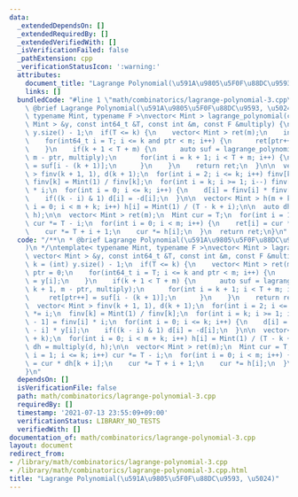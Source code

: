```yaml
---
data:
  _extendedDependsOn: []
  _extendedRequiredBy: []
  _extendedVerifiedWith: []
  _isVerificationFailed: false
  _pathExtension: cpp
  _verificationStatusIcon: ':warning:'
  attributes:
    document_title: "Lagrange Polynomial(\u591A\u9805\u5F0F\u88DC\u9593, \u5024)"
    links: []
  bundledCode: "#line 1 \"math/combinatorics/lagrange-polynomial-3.cpp\"\n/**\n *\
    \ @brief Lagrange Polynomial(\u591A\u9805\u5F0F\u88DC\u9593, \u5024)\n */\ntemplate<\
    \ typename Mint, typename F >\nvector< Mint > lagrange_polynomial(const vector<\
    \ Mint > &y, const int64_t &T, const int &m, const F &multiply) {\n  int k = (int)\
    \ y.size() - 1;\n  if(T <= k) {\n    vector< Mint > ret(m);\n    int ptr = 0;\n\
    \    for(int64_t i = T; i <= k and ptr < m; i++) {\n      ret[ptr++] = y[i];\n\
    \    }\n    if(k + 1 < T + m) {\n      auto suf = lagrange_polynomial(y, k + 1,\
    \ m - ptr, multiply);\n      for(int i = k + 1; i < T + m; i++) {\n        ret[ptr++]\
    \ = suf[i - (k + 1)];\n      }\n    }\n    return ret;\n  }\n\n  vector< Mint\
    \ > finv(k + 1, 1), d(k + 1);\n  for(int i = 2; i <= k; i++) finv[k] *= i;\n \
    \ finv[k] = Mint(1) / finv[k];\n  for(int i = k; i >= 1; i--) finv[i - 1] = finv[i]\
    \ * i;\n  for(int i = 0; i <= k; i++) {\n    d[i] = finv[i] * finv[k - i] * y[i];\n\
    \    if((k - i) & 1) d[i] = -d[i];\n  }\n\n  vector< Mint > h(m + k);\n  for(int\
    \ i = 0; i < m + k; i++) h[i] = Mint(1) / (T - k + i);\n\n  auto dh = multiply(d,\
    \ h);\n\n  vector< Mint > ret(m);\n  Mint cur = T;\n  for(int i = 1; i <= k; i++)\
    \ cur *= T - i;\n  for(int i = 0; i < m; i++) {\n    ret[i] = cur * dh[k + i];\n\
    \    cur *= T + i + 1;\n    cur *= h[i];\n  }\n  return ret;\n}\n"
  code: "/**\n * @brief Lagrange Polynomial(\u591A\u9805\u5F0F\u88DC\u9593, \u5024\
    )\n */\ntemplate< typename Mint, typename F >\nvector< Mint > lagrange_polynomial(const\
    \ vector< Mint > &y, const int64_t &T, const int &m, const F &multiply) {\n  int\
    \ k = (int) y.size() - 1;\n  if(T <= k) {\n    vector< Mint > ret(m);\n    int\
    \ ptr = 0;\n    for(int64_t i = T; i <= k and ptr < m; i++) {\n      ret[ptr++]\
    \ = y[i];\n    }\n    if(k + 1 < T + m) {\n      auto suf = lagrange_polynomial(y,\
    \ k + 1, m - ptr, multiply);\n      for(int i = k + 1; i < T + m; i++) {\n   \
    \     ret[ptr++] = suf[i - (k + 1)];\n      }\n    }\n    return ret;\n  }\n\n\
    \  vector< Mint > finv(k + 1, 1), d(k + 1);\n  for(int i = 2; i <= k; i++) finv[k]\
    \ *= i;\n  finv[k] = Mint(1) / finv[k];\n  for(int i = k; i >= 1; i--) finv[i\
    \ - 1] = finv[i] * i;\n  for(int i = 0; i <= k; i++) {\n    d[i] = finv[i] * finv[k\
    \ - i] * y[i];\n    if((k - i) & 1) d[i] = -d[i];\n  }\n\n  vector< Mint > h(m\
    \ + k);\n  for(int i = 0; i < m + k; i++) h[i] = Mint(1) / (T - k + i);\n\n  auto\
    \ dh = multiply(d, h);\n\n  vector< Mint > ret(m);\n  Mint cur = T;\n  for(int\
    \ i = 1; i <= k; i++) cur *= T - i;\n  for(int i = 0; i < m; i++) {\n    ret[i]\
    \ = cur * dh[k + i];\n    cur *= T + i + 1;\n    cur *= h[i];\n  }\n  return ret;\n\
    }\n"
  dependsOn: []
  isVerificationFile: false
  path: math/combinatorics/lagrange-polynomial-3.cpp
  requiredBy: []
  timestamp: '2021-07-13 23:55:09+09:00'
  verificationStatus: LIBRARY_NO_TESTS
  verifiedWith: []
documentation_of: math/combinatorics/lagrange-polynomial-3.cpp
layout: document
redirect_from:
- /library/math/combinatorics/lagrange-polynomial-3.cpp
- /library/math/combinatorics/lagrange-polynomial-3.cpp.html
title: "Lagrange Polynomial(\u591A\u9805\u5F0F\u88DC\u9593, \u5024)"
---
```

